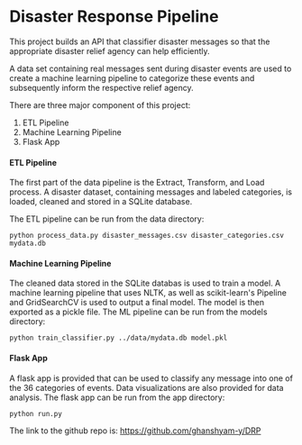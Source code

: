 # Disaster Response Pipeline

This project builds an API that classifier disaster messages so that the appropriate disaster relief agency can help efficiently. 

A data set containing real messages sent during disaster events are used to create a machine learning pipeline to categorize these events and subsequently inform the respective relief agency.

There are three major component of this project:
 
 1) ETL Pipeline
 2) Machine Learning Pipeline
 3) Flask App
 
 <h4>ETL Pipeline</h4>
 The first part of the data pipeline is the Extract, Transform, and Load process. A disaster dataset, containing messages and labeled categories, is loaded, cleaned and stored in a SQLite database.
 
 The ETL pipeline can be run from the data directory:
 ```$xslt
python process_data.py disaster_messages.csv disaster_categories.csv mydata.db

```
 
 <h4> Machine Learning Pipeline </h4>
 
The cleaned data stored in the SQLite databas is used to train a model. A machine learning pipeline that uses NLTK, as well as scikit-learn's Pipeline and GridSearchCV is used to output a final model. The model is then exported as a pickle file.
The ML pipeline can be run from the models directory:
```$xslt
python train_classifier.py ../data/mydata.db model.pkl

```

<h4> Flask App </h4>

A flask app is provided that can be used to classify any message into one of the 36 categories of events. Data visualizations are also provided for data analysis.
The flask app can be run from the app directory:
```$xslt
python run.py

```

The link to the github repo is: https://github.com/ghanshyam-y/DRP